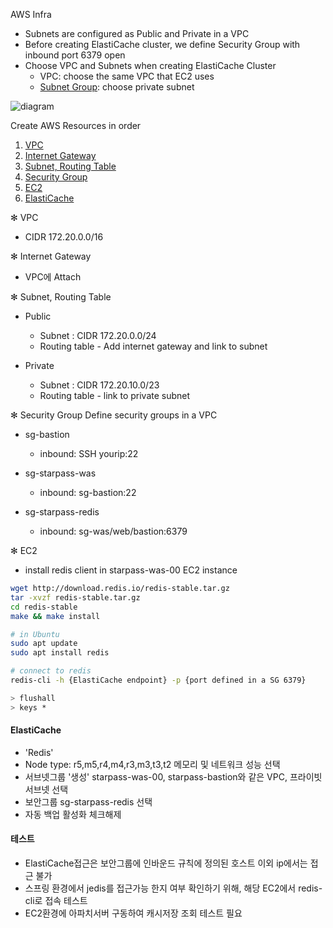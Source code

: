 
AWS Infra
- Subnets are configured as Public and Private in a VPC
- Before creating ElastiCache cluster, we define Security Group with inbound port 6379 open
- Choose VPC and Subnets when creating ElastiCache Cluster
	- VPC: choose the same VPC that EC2 uses
	- [Subnet Group](https://docs.aws.amazon.com/AmazonElastiCache/latest/red-ug/SubnetGroups.html): choose private subnet

![diagram](https://d2cg24p20j4o18.cloudfront.net/playvote/000/20210819/82331f92-bc8c-403e-a1d1-5d51bc6fec79.jpg)

Create AWS Resources in order
1. [VPC](#vpc)
2. [Internet Gateway](#internet-gateway)
3. [Subnet, Routing Table](#subnet-routing-table)
4. [Security Group](#security-group)
5. [EC2](#ec2)
5. [ElastiCache](#elasticache)

✻ VPC
- CIDR 172.20.0.0/16

✻ Internet Gateway
- VPC에 Attach

✻ Subnet, Routing Table
- Public
  - Subnet : CIDR 172.20.0.0/24
  - Routing table - Add internet gateway and link to subnet

- Private
  - Subnet : CIDR 172.20.10.0/23
  - Routing table - link to private subnet

✻ Security Group
Define security groups in a VPC

- sg-bastion
  - inbound: SSH yourip:22

- sg-starpass-was
  - inbound: sg-bastion:22

- sg-starpass-redis
  - inbound: sg-was/web/bastion:6379


✻ EC2
- install redis client in starpass-was-00 EC2 instance

```sh
wget http://download.redis.io/redis-stable.tar.gz
tar -xvzf redis-stable.tar.gz
cd redis-stable
make && make install

# in Ubuntu
sudo apt update
sudo apt install redis

# connect to redis
redis-cli -h {ElastiCache endpoint} -p {port defined in a SG 6379}

> flushall
> keys *
```

#### ElastiCache
- 'Redis'
- Node type: r5,m5,r4,m4,r3,m3,t3,t2 메모리 및 네트워크 성능 선택
- 서브넷그룹 '생성' starpass-was-00, starpass-bastion와 같은 VPC, 프라이빗 서브넷 선택
- 보안그룹 sg-starpass-redis 선택 
- 자동 백업 활성화 체크해제


#### 테스트
- ElastiCache접근은 보안그룹에 인바운드 규칙에 정의된 호스트 이외 ip에서는 접근 불가
- 스프링 환경에서 jedis를 접근가능 한지 여부 확인하기 위해, 해당 EC2에서 redis-cli로 접속 테스트
- EC2환경에 아파치서버 구동하여 캐시저장 조회 테스트 필요
